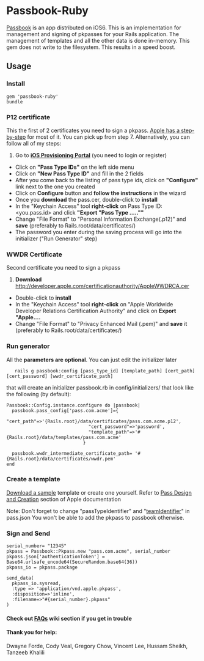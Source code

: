 # Passbook-Ruby

[Passbook] is an app distributed on iOS6.
This is an implementation for management and signing of pkpasses for your Rails application.
The management of templates and all the other data is done in-memory. This gem does not write to the filesystem. This results in a speed boost.

## Usage

### Install

```
gem 'passbook-ruby'
bundle
```
### P12 certificate
This the first of 2 certificates you need to sign a pkpass.
[Apple has a step-by-step] for most of it. You can pick up from step 7.
Alternatively, you can follow all of my steps:

1. Go to <b>[iOS Provisioning Portal]</b> (you need to login or register)
* Click on <b>"Pass Type IDs"</b> on the left side menu
* Click on <b>"New Pass Type ID"</b> and fill in the 2 fields
* After you come back to the listing of pass type ids, click on <b>"Configure"</b> link next to the one you created
* Click on <b>Configure</b> button and <b>follow the instructions</b> in the wizard
* Once you <b>download</b> the pass.cer, double-click to <b>install</b>
* In the "Keychain Access" tool <b>right-click</b> on Pass Type ID: <you.pass.id> and click <b>"Export "Pass Type .....""</b>
* Change "File Format" to "Personal Information Exchange(.p12)" and <b>save</b> (preferably to Rails.root/data/certificates/)
* The password you enter during the saving process will go into the initializer ("Run Generator" step)

### WWDR Certificate
Second certificate you need to sign a pkpass

1. <b>Download</b> http://developer.apple.com/certificationauthority/AppleWWDRCA.cer
* Double-click to <b>install</b>
* In the "Keychain Access" tool <b>right-click</b> on "Apple Worldwide Developer Relations Certification Authority" and click on <b>Export "Apple....</b>
* Change "File Format" to "Privacy Enhanced Mail (.pem)" and <b>save</b> it (preferably to Rails.root/data/certificates/)

### Run generator
All the <b>parameters are optional</b>. You can just edit the initializer later
```
   rails g passbook:config [pass_type_id] [template_path] [cert_path] [cert_password] [wwdr_certificate_path]
```
that will create an initializer passbook.rb in config/initializers/ that look like the following (by default):
```
Passbook::Config.instance.configure do |passbook|
  passbook.pass_config['pass.com.acme']={
                              "cert_path"=>'{Rails.root}/data/certificates/pass.com.acme.p12',
                              "cert_password"=>'password',
                              "template_path"=>'#{Rails.root}/data/templates/pass.com.acme'
                            }

  passbook.wwdr_intermediate_certificate_path= '#{Rails.root}/data/certificates/wwdr.pem'
end
```

### Create a template
[Download a sample] template or create one yourself. Refer to [Pass Design and Creation] section of Apple documentation

Note: Don't forget to change "passTypeIdentifier" and "[teamIdentifier]" in pass.json
You won't be able to add the pkpass to passbook otherwise.

### Sign and Send

```
serial_number= "12345"
pkpass = Passbook::Pkpass.new "pass.com.acme", serial_number
pkpass.json['authenticationToken'] = Base64.urlsafe_encode64(SecureRandom.base64(36))
pkpass_io = pkpass.package

send_data(
  pkpass_io.sysread,
  :type => 'application/vnd.apple.pkpass',
  :disposition=>'inline',
  :filename=>"#{serial_number}.pkpass"
)
```

#### Check out [FAQs] wiki section if you get in trouble

#### Thank you for help:
  Dwayne Forde, Cody Veal, Gregory Chow, Vincent Lee, Hussam Sheikh, Tanzeeb Khalili


  [passbook]: https://developer.apple.com/passbook/
  [iOS Provisioning Portal]: https://developer.apple.com/devcenter/ios/index.action
  [Apple has a step-by-step]: https://developer.apple.com/library/ios/documentation/UserExperience/Conceptual/PassKit_PG/Chapters/YourFirst.html#//apple_ref/doc/uid/TP40012195-CH2-SW27
  [Pass Design and Creation]: https://developer.apple.com/library/ios/#documentation/UserExperience/Conceptual/PassKit_PG/Chapters/Creating.html#//apple_ref/doc/uid/TP40012195-CH4-SW1
  [Apple documentation]: https://developer.apple.com/library/ios/#documentation/UserExperience/Conceptual/PassKit_PG/Chapters/Introduction.html
  [Download a sample]: https://github.com/downloads/xtremelabs/xl-passbook-ruby/pass.com.acme.zip
  [FAQs]: https://github.com/xtremelabs/xl-passbook-ruby/wiki/faqs
  [teamIdentifier]: https://github.com/xtremelabs/xl-passbook-ruby/wiki/faqs
